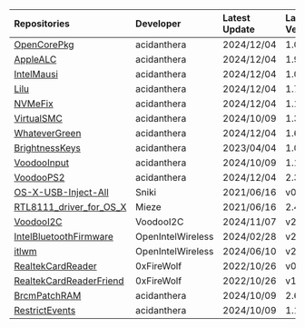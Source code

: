 | Repositories | Developer | Latest Update | Latest Version | Files                           |
|:-------------|:----------|:--------------|:---------------|:--------------------------------|
| [OpenCorePkg](https://github.com/acidanthera/OpenCorePkg) | acidanthera | 2024/12/04 | 1.0.3 | [OpenCore-1.0.3-RELEASE.zip](https://mirror.ghproxy.com/https://github.com/acidanthera/OpenCorePkg/releases/download/1.0.3/OpenCore-1.0.3-RELEASE.zip) |
| [AppleALC](https://github.com/acidanthera/AppleALC) | acidanthera | 2024/12/04 | 1.9.3 | [AppleALC-1.9.3-RELEASE.zip](https://mirror.ghproxy.com/https://github.com/acidanthera/AppleALC/releases/download/1.9.3/AppleALC-1.9.3-RELEASE.zip) |
| [IntelMausi](https://github.com/acidanthera/IntelMausi) | acidanthera | 2024/12/04 | 1.0.8 | [IntelMausi-1.0.8-RELEASE.zip](https://mirror.ghproxy.com/https://github.com/acidanthera/IntelMausi/releases/download/1.0.8/IntelMausi-1.0.8-RELEASE.zip) |
| [Lilu](https://github.com/acidanthera/Lilu) | acidanthera | 2024/12/04 | 1.7.0 | [Lilu-1.7.0-RELEASE.zip](https://mirror.ghproxy.com/https://github.com/acidanthera/Lilu/releases/download/1.7.0/Lilu-1.7.0-RELEASE.zip) |
| [NVMeFix](https://github.com/acidanthera/NVMeFix) | acidanthera | 2024/12/04 | 1.1.2 | [NVMeFix-1.1.2-RELEASE.zip](https://mirror.ghproxy.com/https://github.com/acidanthera/NVMeFix/releases/download/1.1.2/NVMeFix-1.1.2-RELEASE.zip) |
| [VirtualSMC](https://github.com/acidanthera/VirtualSMC) | acidanthera | 2024/10/09 | 1.3.4 | [VirtualSMC-1.3.4-RELEASE.zip](https://mirror.ghproxy.com/https://github.com/acidanthera/VirtualSMC/releases/download/1.3.4/VirtualSMC-1.3.4-RELEASE.zip) |
| [WhateverGreen](https://github.com/acidanthera/WhateverGreen) | acidanthera | 2024/12/04 | 1.6.9 | [WhateverGreen-1.6.9-RELEASE.zip](https://mirror.ghproxy.com/https://github.com/acidanthera/WhateverGreen/releases/download/1.6.9/WhateverGreen-1.6.9-RELEASE.zip) |
| [BrightnessKeys](https://github.com/acidanthera/BrightnessKeys) | acidanthera | 2023/04/04 | 1.0.3 | [BrightnessKeys-1.0.3-RELEASE.zip](https://mirror.ghproxy.com/https://github.com/acidanthera/BrightnessKeys/releases/download/1.0.3/BrightnessKeys-1.0.3-RELEASE.zip) |
| [VoodooInput](https://github.com/acidanthera/VoodooInput) | acidanthera | 2024/10/09 | 1.1.6 | [VoodooInput-1.1.6-RELEASE.zip](https://mirror.ghproxy.com/https://github.com/acidanthera/VoodooInput/releases/download/1.1.6/VoodooInput-1.1.6-RELEASE.zip) |
| [VoodooPS2](https://github.com/acidanthera/VoodooPS2) | acidanthera | 2024/12/04 | 2.3.7 | [VoodooPS2Controller-2.3.7-RELEASE.zip](https://mirror.ghproxy.com/https://github.com/acidanthera/VoodooPS2/releases/download/2.3.7/VoodooPS2Controller-2.3.7-RELEASE.zip) |
| [OS-X-USB-Inject-All](https://github.com/Sniki/OS-X-USB-Inject-All) | Sniki | 2021/06/16 | v0.7.6 | [USBInjectAll-0.7.6-RELEASE.zip](https://mirror.ghproxy.com/https://github.com/Sniki/OS-X-USB-Inject-All/releases/download/v0.7.6/USBInjectAll-0.7.6-RELEASE.zip) |
| [RTL8111_driver_for_OS_X](https://github.com/Mieze/RTL8111_driver_for_OS_X) | Mieze | 2021/06/16 | 2.4.2 | [RealtekRTL8111-V2.4.2.zip](https://mirror.ghproxy.com/https://github.com/Mieze/RTL8111_driver_for_OS_X/releases/download/2.4.2/RealtekRTL8111-V2.4.2.zip) |
| [VoodooI2C](https://github.com/VoodooI2C/VoodooI2C) | VoodooI2C | 2024/11/07 | v2.9.1 | [VoodooI2C-2.9.1-RELEASE.zip](https://mirror.ghproxy.com/https://github.com/VoodooI2C/VoodooI2C/releases/download/v2.9.1/VoodooI2C-2.9.1-RELEASE.zip) |
| [IntelBluetoothFirmware](https://github.com/OpenIntelWireless/IntelBluetoothFirmware) | OpenIntelWireless | 2024/02/28 | v2.4.0 | [IntelBluetooth-v2.4.0.zip](https://mirror.ghproxy.com/https://github.com/OpenIntelWireless/IntelBluetoothFirmware/releases/download/v2.4.0/IntelBluetooth-v2.4.0.zip) |
| [itlwm](https://github.com/OpenIntelWireless/itlwm) | OpenIntelWireless | 2024/06/10 | v2.3.0 | [AirportItlwm_v2.3.0_stable_Sonoma14.4.kext.zip](https://mirror.ghproxy.com/https://github.com/OpenIntelWireless/itlwm/releases/download/v2.3.0/AirportItlwm_v2.3.0_stable_Sonoma14.4.kext.zip),[AirportItlwm_v2.3.0_stable_Sonoma14.0.kext.zip](https://mirror.ghproxy.com/https://github.com/OpenIntelWireless/itlwm/releases/download/v2.3.0/AirportItlwm_v2.3.0_stable_Sonoma14.0.kext.zip),[AirportItlwm_v2.3.0_stable_Ventura.kext.zip](https://mirror.ghproxy.com/https://github.com/OpenIntelWireless/itlwm/releases/download/v2.3.0/AirportItlwm_v2.3.0_stable_Ventura.kext.zip),[AirportItlwm_v2.3.0_stable_Monterey.kext.zip](https://mirror.ghproxy.com/https://github.com/OpenIntelWireless/itlwm/releases/download/v2.3.0/AirportItlwm_v2.3.0_stable_Monterey.kext.zip),[AirportItlwm_v2.3.0_stable_BigSur.kext.zip](https://mirror.ghproxy.com/https://github.com/OpenIntelWireless/itlwm/releases/download/v2.3.0/AirportItlwm_v2.3.0_stable_BigSur.kext.zip),[AirportItlwm_v2.3.0_stable_Catalina.kext.zip](https://mirror.ghproxy.com/https://github.com/OpenIntelWireless/itlwm/releases/download/v2.3.0/AirportItlwm_v2.3.0_stable_Catalina.kext.zip),[AirportItlwm_v2.3.0_stable_Mojave.kext.zip](https://mirror.ghproxy.com/https://github.com/OpenIntelWireless/itlwm/releases/download/v2.3.0/AirportItlwm_v2.3.0_stable_Mojave.kext.zip),[AirportItlwm_v2.3.0_stable_HighSierra.kext.zip](https://mirror.ghproxy.com/https://github.com/OpenIntelWireless/itlwm/releases/download/v2.3.0/AirportItlwm_v2.3.0_stable_HighSierra.kext.zip),[itlwm_v2.3.0_stable.kext.zip](https://mirror.ghproxy.com/https://github.com/OpenIntelWireless/itlwm/releases/download/v2.3.0/itlwm_v2.3.0_stable.kext.zip) |
| [RealtekCardReader](https://github.com/0xFireWolf/RealtekCardReader) | 0xFireWolf | 2022/10/26 | v0.9.7 | [RealtekCardReader_0.9.7_006a845_RELEASE.zip](https://mirror.ghproxy.com/https://github.com/0xFireWolf/RealtekCardReader/releases/download/v0.9.7/RealtekCardReader_0.9.7_006a845_RELEASE.zip) |
| [RealtekCardReaderFriend](https://github.com/0xFireWolf/RealtekCardReaderFriend) | 0xFireWolf | 2022/10/26 | v1.0.4 | [RealtekCardReaderFriend_1.0.4_e1e3301_RELEASE.zip](https://mirror.ghproxy.com/https://github.com/0xFireWolf/RealtekCardReaderFriend/releases/download/v1.0.4/RealtekCardReaderFriend_1.0.4_e1e3301_RELEASE.zip) |
| [BrcmPatchRAM](https://github.com/acidanthera/BrcmPatchRAM) | acidanthera | 2024/10/09 | 2.6.9 | [BrcmPatchRAM-2.6.9-RELEASE.zip](https://mirror.ghproxy.com/https://github.com/acidanthera/BrcmPatchRAM/releases/download/2.6.9/BrcmPatchRAM-2.6.9-RELEASE.zip) |
| [RestrictEvents](https://github.com/acidanthera/RestrictEvents) | acidanthera | 2024/10/09 | 1.1.5 | [RestrictEvents-1.1.5-RELEASE.zip](https://mirror.ghproxy.com/https://github.com/acidanthera/RestrictEvents/releases/download/1.1.5/RestrictEvents-1.1.5-RELEASE.zip) |

